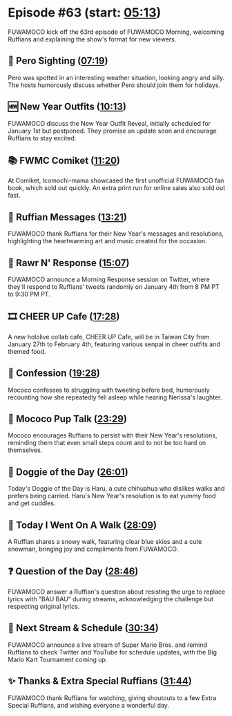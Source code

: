 # Episode #63 (start: [05:13](https://youtu.be/xE6S8eMeHRw?t=05m13s))

FUWAMOCO kick off the 63rd episode of FUWAMOCO Morning, welcoming Ruffians and explaining the show's format for new viewers.

## 👀 Pero Sighting ([07:19](https://youtu.be/xE6S8eMeHRw?t=07m19s))

Pero was spotted in an interesting weather situation, looking angry and silly. The hosts humorously discuss whether Pero should join them for holidays.

## 🆕 New Year Outfits ([10:13](https://youtu.be/xE6S8eMeHRw?t=10m13s))

FUWAMOCO discuss the New Year Outfit Reveal, initially scheduled for January 1st but postponed. They promise an update soon and encourage Ruffians to stay excited.

## 📚 FWMC Comiket ([11:20](https://youtu.be/xE6S8eMeHRw?t=11m20s))

At Comiket, Icomochi-mama showcased the first unofficial FUWAMOCO fan book, which sold out quickly. An extra print run for online sales also sold out fast.

## 🐾 Ruffian Messages ([13:21](https://youtu.be/xE6S8eMeHRw?t=13m21s))

FUWAMOCO thank Ruffians for their New Year's messages and resolutions, highlighting the heartwarming art and music created for the occasion.

## 📩 Rawr N' Response ([15:07](https://youtu.be/xE6S8eMeHRw?t=15m07s))

FUWAMOCO announce a Morning Response session on Twitter, where they'll respond to Ruffians' tweets randomly on January 4th from 8 PM PT to 9:30 PM PT.

## 🎞️ CHEER UP Cafe ([17:28](https://youtu.be/xE6S8eMeHRw?t=17m28s))

A new hololive collab cafe, CHEER UP Cafe, will be in Taiwan City from January 27th to February 4th, featuring various senpai in cheer outfits and themed food.

## 🙊 Confession ([19:28](https://youtu.be/xE6S8eMeHRw?t=19m28s))

Mococo confesses to struggling with tweeting before bed, humorously recounting how she repeatedly fell asleep while hearing Nerissa's laughter.

## 📣 Mococo Pup Talk ([23:29](https://youtu.be/xE6S8eMeHRw?t=23m29s))

Mococo encourages Ruffians to persist with their New Year's resolutions, reminding them that even small steps count and to not be too hard on themselves.

## 🐶 Doggie of the Day ([26:01](https://youtu.be/xE6S8eMeHRw?t=26m01s))

Today's Doggie of the Day is Haru, a cute chihuahua who dislikes walks and prefers being carried. Haru's New Year's resolution is to eat yummy food and get cuddles.

## 🚶 Today I Went On A Walk ([28:09](https://youtu.be/xE6S8eMeHRw?t=28m09s))

A Ruffian shares a snowy walk, featuring clear blue skies and a cute snowman, bringing joy and compliments from FUWAMOCO.

## ❓ Question of the Day ([28:46](https://youtu.be/xE6S8eMeHRw?t=28m46s))

FUWAMOCO answer a Ruffian's question about resisting the urge to replace lyrics with "BAU BAU" during streams, acknowledging the challenge but respecting original lyrics.

## 📅 Next Stream & Schedule ([30:34](https://youtu.be/xE6S8eMeHRw?t=30m34s))

FUWAMOCO announce a live stream of Super Mario Bros. and remind Ruffians to check Twitter and YouTube for schedule updates, with the Big Mario Kart Tournament coming up.

## ✨ Thanks & Extra Special Ruffians ([31:44](https://youtu.be/xE6S8eMeHRw?t=31m44s))

FUWAMOCO thank Ruffians for watching, giving shoutouts to a few Extra Special Ruffians, and wishing everyone a wonderful day.
